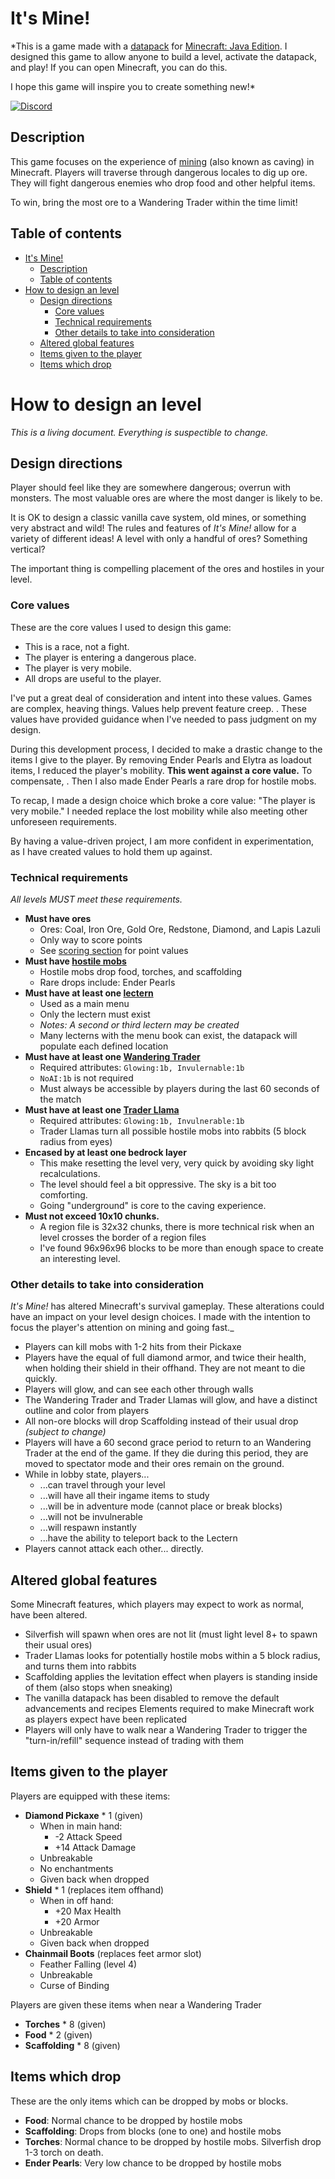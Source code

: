 # It's Mine!
*This is a game made with a [datapack](https://minecraft.gamepedia.com/Data_pack) for [Minecraft: Java Edition](https://www.minecraft.net/store/minecraft-java-edition). I designed this game to allow anyone to build a level, activate the datapack, and play! If you can open Minecraft, you can do this.

I hope this game will inspire you to create something new!*

[![Discord](https://img.shields.io/discord/204792442225033216?label=Dinner%20Party%20Games)](https://discord.gg/8Yyaj93)

## Description

This game focuses on the experience of [mining](https://minecraft.gamepedia.com/Tutorials/Exploring_caverns) (also known as caving) in Minecraft. Players will traverse through dangerous locales to dig up ore. They will fight dangerous enemies who drop food and other helpful items.

To win, bring the most ore to a Wandering Trader within the time limit!

## Table of contents
- [It's Mine!](#it-s-mine-)
  * [Description](#description)
  * [Table of contents](#table-of-contents)
- [How to design an level](#how-to-design-an-level)
  * [Design directions](#design-directions)
    + [Core values](#core-values)
    + [Technical requirements](#technical-requirements)
    + [Other details to take into consideration](#other-details-to-take-into-consideration)
  * [Altered global features](#altered-global-features)
  * [Items given to the player](#items-given-to-the-player)
  * [Items which drop](#items-which-drop)

# How to design an level
_This is a living document. Everything is suspectible to change._

## Design directions
Player should feel like they are somewhere dangerous; overrun with monsters. The most valuable ores are where the most danger is likely to be. 

It is OK to design a classic vanilla cave system, old mines, or something very abstract and wild! The rules and features of _It's Mine!_ allow for a variety of different ideas! A level with only a handful of ores? Something vertical?

The important thing is compelling placement of the ores and hostiles in your level.

### Core values
These are the core values I used to design this game:
- This is a race, not a fight.
- The player is entering a dangerous place.
- The player is very mobile.
- All drops are useful to the player.

I've put a great deal of consideration and intent into these values. Games are complex, heaving things. Values help prevent feature creep. . These values have provided guidance when I've needed to pass judgment on my design.

During this development process, I decided to make a drastic change to the items I give to the player. By removing Ender Pearls and Elytra as loadout items, I reduced the player's mobility. **This went against a core value.** To compensate, . Then I also made Ender Pearls a rare drop for hostile mobs.

To recap, I made a design choice which broke a core value: "The player is very mobile." I needed replace the lost mobility while also meeting other unforeseen requirements.

By having a value-driven project, I am more confident in experimentation, as I have created values to hold them up against.

### Technical requirements
_All levels MUST meet these requirements._
- **Must have ores**
	- Ores: Coal, Iron Ore, Gold Ore, Redstone, Diamond, and Lapis Lazuli
	- Only way to score points
	- See [scoring section](#Scoring) for point values
- **Must have [hostile mobs](https://minecraft.gamepedia.com/Mob#Hostile_mobs)**
	- Hostile mobs drop food, torches, and scaffolding
	- Rare drops include: Ender Pearls
- **Must have at least one [lectern](https://minecraft.gamepedia.com/Lectern)**
	- Used as a main menu
	- Only the lectern must exist
	- _Notes: A second or third lectern may be created_
	- Many lecterns with the menu book can exist, the datapack will populate each defined location
- **Must have at least one [Wandering Trader](https://minecraft.gamepedia.com/Wandering_Trader)**
	- Required attributes: `Glowing:1b, Invulernable:1b`
	- `NoAI:1b` is not required
	- Must always be accessible by players during the last 60 seconds of the match
- **Must have at least one [Trader Llama](https://minecraft.gamepedia.com/)**
	- Required attributes: `Glowing:1b, Invulnerable:1b`
	- Trader Llamas turn all possible hostile mobs into rabbits (5 block radius from eyes)
- **Encased by at least one bedrock layer**
	- This make resetting the level very, very quick by avoiding sky light recalculations.
	- The level should feel a bit oppressive. The sky is a bit too comforting.
	- Going "underground" is core to the caving experience.
- **Must not exceed 10x10 chunks.**
	- A region file is 32x32 chunks, there is more technical risk when an level crosses the border of a region files
	- I've found 96x96x96 blocks to be more than enough space to create an interesting level.

### Other details to take into consideration
_It's Mine!_ has altered Minecraft's survival gameplay. These alterations could have an impact on your level design choices. I made with the intention to focus the player's attention on mining and going fast._

- Players can kill mobs with 1-2 hits from their Pickaxe
- Players have the equal of full diamond armor, and twice their health, when holding their shield in their offhand. They are not meant to die quickly.
- Players will glow, and can see each other through walls
- The Wandering Trader and Trader Llamas will glow, and have a distinct outline and color from players
- All non-ore blocks will drop Scaffolding instead of their usual drop _(subject to change)_
- Players will have a 60 second grace period to return to an Wandering Trader at the end of the game. If they die during this period, they are moved to spectator mode and their ores remain on the ground.
- While in lobby state, players...
	- ...can travel through your level
	- ...will have all their ingame items to study
	- ...will be in adventure mode (cannot place or break blocks) 
	- ...will not be invulnerable
	- ...will respawn instantly
	- ...have the ability to teleport back to the Lectern
- Players cannot attack each other... directly.

## Altered global features
Some Minecraft features, which players may expect to work as normal, have been altered. 

- Silverfish will spawn when ores are not lit (must light level 8+ to spawn their usual ores)
- Trader Llamas looks for potentially hostile mobs within a 5 block radius, and turns them into rabbits
- Scaffolding applies the levitation effect when players is standing inside of them (also stops when sneaking)
- The vanilla datapack has been disabled to remove the default advancements and recipes
Elements required to make Minecraft work as players expect have been replicated
- Players will only have to walk near a Wandering Trader to trigger the "turn-in/refill" sequence instead of trading with them


## Items given to the player

Players are equipped with these items:

- **Diamond Pickaxe** * 1 (given)
	- When in main hand:
		- -2 Attack Speed
		- +14 Attack Damage
	- Unbreakable
	- No enchantments
	- Given back when dropped
- **Shield** * 1 (replaces item offhand)
	- When in off hand:
		- +20 Max Health
		- +20 Armor
	- Unbreakable
	- Given back when dropped
- **Chainmail Boots** (replaces feet armor slot)
	- Feather Falling (level 4)
	- Unbreakable
	- Curse of Binding

Players are given these items when near a Wandering Trader
- **Torches** * 8 (given)
- **Food** * 2 (given)
- **Scaffolding** * 8 (given)

## Items which drop
These are the only items which can be dropped by mobs or blocks.
- **Food**: Normal chance to be dropped by hostile mobs
- **Scaffolding**: Drops from blocks (one to one) and hostile mobs
- **Torches**: Normal chance to be dropped by hostile mobs. Silverfish drop 1-3 torch on death.
- **Ender Pearls**: Very low chance to be dropped by hostile mobs
